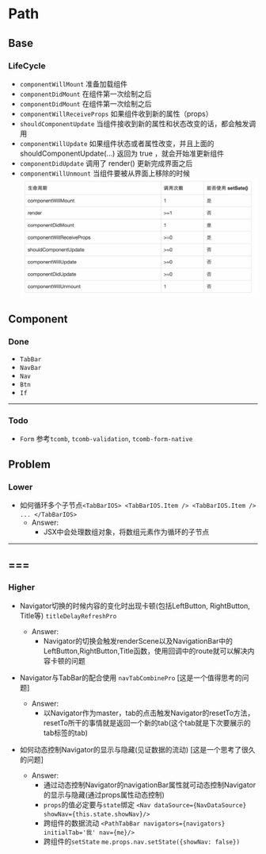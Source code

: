 # Path

## Base
### LifeCycle
* `componentWillMount`         准备加载组件
* `componentDidMount`          在组件第一次绘制之后
* `componentDidMount`          在组件第一次绘制之后
* `componentWillReceiveProps`  如果组件收到新的属性（props）
* `shouldComponentUpdate`      当组件接收到新的属性和状态改变的话，都会触发调用
* `componentWillUpdate`        如果组件状态或者属性改变，并且上面的 shouldComponentUpdate(...) 返回为 true ，就会开始准更新组件
* `componentDidUpdate`         调用了 render() 更新完成界面之后
* `componentWillUnmount`       当组件要被从界面上移除的时候
![image](./doc/1.pic.jpg)

## Component
### Done
* `TabBar`
* `NavBar`
* `Nav`
* `Btn`
* `If`

***

### Todo
* `Form` 参考`tcomb`, `tcomb-validation`, `tcomb-form-native`


## Problem
### Lower
* 如何循环多个子节点`<TabBarIOS> <TabBarIOS.Item /> <TabBarIOS.Item /> ... </TabBarIOS>`
  * Answer:
    * JSX中会处理数组对象，将数组元素作为循环的子节点

***
===
---

### Higher
* Navigator切换的时候内容的变化时出现卡顿(包括LeftButton, RightButton, Title等) `titleDelayRefreshPro`
  * Answer:
    * Navigator的切换会触发renderScene以及NavigationBar中的LeftButton,RightButton,Title函数，使用回调中的route就可以解决内容卡顿的问题

* Navigator与TabBar的配合使用 `navTabCombinePro` [这是一个值得思考的问题]
  * Answer:
    * 以Navigator作为master，tab的点击触发Navigator的resetTo方法，resetTo所干的事情就是返回一个新的tab(这个tab就是下次要展示的tab标签的tab)

* 如何动态控制Navigator的显示与隐藏(见证数据的流动) [这是一个思考了很久的问题]
  * Answer:
    * 通过动态控制Navigator的navigationBar属性就可动态控制Navigator的显示与隐藏(通过props属性动态控制)
    * `props`的值必定要与`state`绑定   `<Nav dataSource={NavDataSource} showNav={this.state.showNav}/>`
    * 跨组件的数据流动 `<PathTabBar navigators={navigators} initialTab='我' nav={me}/>`
    * 跨组件的`setState` `me.props.nav.setState({showNav: false})`
